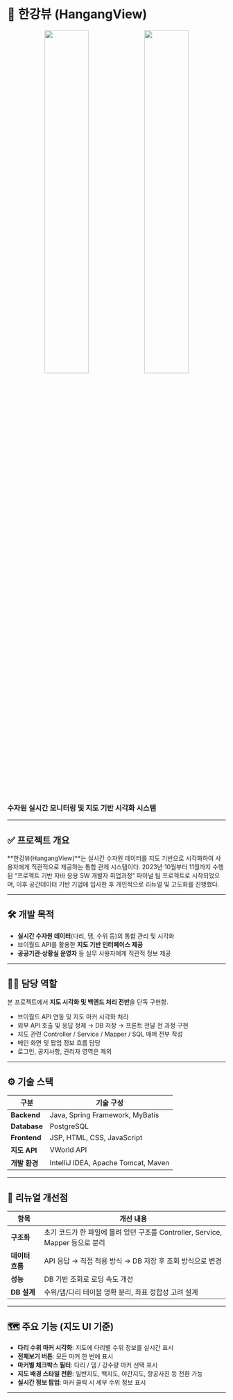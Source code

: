 

# 📍 한강뷰 (HangangView)

<p align="center">
  <img src="https://github.com/user-attachments/assets/1f13b81b-b138-4858-9b9f-247bb9355df2" width="45%" />
  <img src="https://github.com/user-attachments/assets/1714a306-0954-4cbd-9ffe-ea461eb2398f" width="45%" />
</p>


### 수자원 실시간 모니터링 및 지도 기반 시각화 시스템

---

## ✅ 프로젝트 개요

\*\*한강뷰(HangangView)\*\*는 실시간 수자원 데이터를 지도 기반으로 시각화하여 사용자에게 직관적으로 제공하는 통합 관제 시스템이다.
2023년 10월부터 11월까지 수행된 “프로젝트 기반 자바 응용 SW 개발자 취업과정” 파이널 팀 프로젝트로 시작되었으며, 이후 공간데이터 기반 기업에 입사한 후 개인적으로 리뉴얼 및 고도화를 진행했다.

---

## 🛠️ 개발 목적

* **실시간 수자원 데이터**(다리, 댐, 수위 등)의 통합 관리 및 시각화
* 브이월드 API를 활용한 **지도 기반 인터페이스 제공**
* **공공기관·상황실 운영자** 등 실무 사용자에게 직관적 정보 제공

---

## 🙋‍♂️ 담당 역할

본 프로젝트에서 **지도 시각화 및 백엔드 처리 전반**을 단독 구현함.

* 브이월드 API 연동 및 지도 마커 시각화 처리
* 외부 API 호출 및 응답 정제 → DB 저장 → 프론트 전달 전 과정 구현
* 지도 관련 Controller / Service / Mapper / SQL 매퍼 전부 작성
* 메인 화면 및 팝업 정보 흐름 담당
* 로그인, 공지사항, 관리자 영역은 제외

---

## ⚙️ 기술 스택

| 구분           | 기술 구성                               |
| ------------ | ----------------------------------- |
| **Backend**  | Java, Spring Framework, MyBatis     |
| **Database** | PostgreSQL                          |
| **Frontend** | JSP, HTML, CSS, JavaScript          |
| **지도 API**   | VWorld API                          |
| **개발 환경**    | IntelliJ IDEA, Apache Tomcat, Maven |

---

## 🔧 리뉴얼 개선점

| 항목         | 개선 내용                                                     |
| ---------- | --------------------------------------------------------- |
| **구조화**    | 초기 코드가 한 파일에 몰려 있던 구조를 Controller, Service, Mapper 등으로 분리 |
| **데이터 흐름** | API 응답 → 직접 적용 방식 → DB 저장 후 조회 방식으로 변경                    |
| **성능**     | DB 기반 조회로 로딩 속도 개선                                        |
| **DB 설계**  | 수위/댐/다리 테이블 명확 분리, 좌표 정합성 고려 설계                           |

---

## 🗺️ 주요 기능 (지도 UI 기준)

* **다리 수위 마커 시각화**: 지도에 다리별 수위 정보를 실시간 표시
* **전체보기 버튼**: 모든 마커 한 번에 표시
* **마커별 체크박스 필터**: 다리 / 댐 / 강수량 마커 선택 표시
* **지도 배경 스타일 전환**: 일반지도, 백지도, 야간지도, 항공사진 등 전환 가능
* **실시간 정보 팝업**: 마커 클릭 시 세부 수위 정보 표시

---
